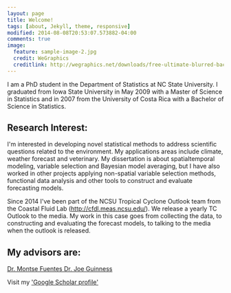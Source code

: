 ```yaml
---
layout: page
title: Welcome!
tags: [about, Jekyll, theme, responsive]
modified: 2014-08-08T20:53:07.573882-04:00
comments: true
image:
  feature: sample-image-2.jpg
  credit: WeGraphics
  creditlink: http://wegraphics.net/downloads/free-ultimate-blurred-background-pack/
---
```


I am a PhD student in the Department of Statistics at NC State University. I graduated from Iowa State University in May 2009 with a Master of Science in Statistics and in 2007 from the University of Costa Rica with a Bachelor of Science in Statistics. 

## Research Interest:

I'm interested in developing novel statistical methods to address scientific questions related to the environment. My applications areas include climate, weather forecast and veterinary. My dissertation is about spatialtemporal modeling, variable selection and Bayesian model averaging, but I have also worked in other projects applying non-spatial variable selection methods, functional data analysis and other tools to construct and evaluate forecasting models.

Since 2014 I've been part of the NCSU Tropical Cyclone Outlook team from the Coastal Fluid Lab (http://cfdl.meas.ncsu.edu/). We release a yearly TC Outlook to the media. My work in this case goes from collecting the data, to constructing and evaluating the forecast models, to talking to the media when the outlook is released.

## My advisors are:

<a markdown="0" href="http://www4.stat.ncsu.edu/~fuentes/" class="btn"> Dr. Montse Fuentes </a> <a markdown="0" href="http://www4.stat.ncsu.edu/~guinness/" class="btn"> Dr. Joe Guinness </a>




Visit my ['Google Scholar profile'](https://scholar.google.com/citations?user=8Viy0j4AAAAJ&hl=en)

